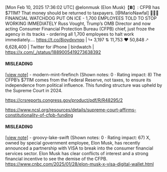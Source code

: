 [Mon Feb 10, 2025 17:36:02 UTC] @elonmusk (Elon Musk)【𝗕】: CFPB has $711M? That money should be returned to taxpayers. [@MarioNawfal] 🚨🇺🇸FINANCIAL WATCHDOG PUT ON ICE - 1,700 EMPLOYEES TOLD TO STOP WORKING IMMEDIATELY Russ Vought, Trump’s OMB Director and now acting Consumer Financial Protection Bureau (CFPB) chief, just froze the agency in its tracks - ordering all 1,700 employees to halt work immediately.… https://t.co/8ioydxvnqo | ↳ 3,197 ⇅ 11,753 ♥ 50,848 🡕 6,628,400 | Twitter for iPhone | birdwatch | https://x.com/_/status/1889005419273638392

#### MISLEADING

[[view note]](https://x.com/i/birdwatch/n/1889068629250932941) - modern-mint-firefinch (Shown notes: 0 · Rating impact: 8)
The CFPB’s $711M comes from the Federal Reserve, not taxes, to ensure its independence from political influence. This funding structure was upheld by the Supreme Court in 2024.

https://crsreports.congress.gov/product/pdf/R/R48295/2

https://www.ncsl.org/resources/details/supreme-court-affirms-constitutionality-of-cfpb-funding

#### MISLEADING

[[view note]](https://x.com/i/birdwatch/n/1889039862717710573) - groovy-lake-swift (Shown notes: 0 · Rating impact: 67)
X, owned by special government employee, Elon Musk, has recently announced a partnership with VISA to break into the consumer financial services sector. Elon Musk has clear conflicts of interest and a strong financial incentive to see the demise of the CFPB. 
https://www.cnbc.com/2025/01/28/elon-musk-x-visa-digital-wallet.html
